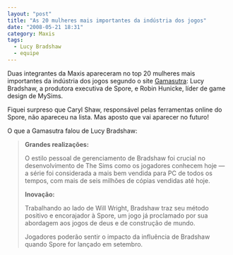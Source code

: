 ```yaml
---
layout: "post"
title: "As 20 mulheres mais importantes da indústria dos jogos"
date: "2008-05-21 18:31"
category: Maxis
tags:
  - Lucy Bradshaw
  - equipe
---
```


Duas integrantes da Maxis apareceram no top 20 mulheres mais importantes da indústria dos jogos segundo o site [Gamasutra](http://www.gamasutra.com/view/feature/3589/women_in_games_the_gamasutra_20.php?page=1): Lucy Bradshaw, a produtora executiva de Spore, e Robin Hunicke, líder de game design de MySims.

Fiquei surpreso que Caryl Shaw, responsável pelas ferramentas online do Spore, não apareceu na lista. Mas aposto que vai aparecer no futuro!

O que a Gamasutra falou de Lucy Bradshaw:

> **Grandes realizações:**
>
> O estilo pessoal de gerenciamento de Bradshaw foi crucial no desenvolvimento de The Sims como os jogadores conhecem hoje — a série foi considerada a mais bem vendida para PC de todos os tempos, com mais de seis milhões de cópias vendidas até hoje.
>
> **Inovação:**
>
> Trabalhando ao lado de Will Wright, Bradshaw traz seu método positivo e encorajador à Spore, um jogo já proclamado por sua abordagem aos jogos de deus e de construção de mundo.
>
> Jogadores poderão sentir o impacto da influência de Bradshaw quando Spore for lançado em setembro.
